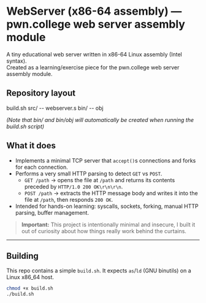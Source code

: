 # WebServer (x86-64 assembly) — pwn.college web server assembly module

A tiny educational web server written in x86-64 Linux assembly (Intel syntax).  
Created as a learning/exercise piece for the pwn.college web server assembly module.

## Repository layout

build.sh
src/
-- webserver.s
bin/
-- obj

*(Note that bin/ and bin/obj will automatically be created when running the build.sh script)*

## What it does
- Implements a minimal TCP server that `accept()`s connections and forks for each connection.
- Performs a very small HTTP parsing to detect `GET` vs `POST`.
  - `GET /path` → opens the file at `/path` and returns its contents preceded by `HTTP/1.0 200 OK\r\n\r\n`.
  - `POST /path` → extracts the HTTP message body and writes it into the file at `/path`, then responds `200 OK`.
- Intended for hands-on learning: syscalls, sockets, forking, manual HTTP parsing, buffer management.

> **Important:** This project is intentionally minimal and insecure, I built it out of curiosity about how things really
work behind the curtains.

---

## Building

This repo contains a simple `build.sh`. It expects `as`/`ld` (GNU binutils) on a Linux x86_64 host.

```bash
chmod +x build.sh
./build.sh
```